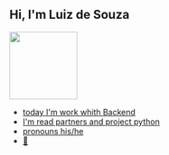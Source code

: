 ## Hi, I'm Luiz de Souza
 
<div>
  <a href="https://github.com/luizdesouza">
  <img height="120em" src="https://github-readme-stats.vercel.app/api? username=luizdesouza&show_icons=true&theme=dracula&include_all_commits=true&count_private=true"/>   
</div>
  
- today I'm work whith Backend
- I'm read partners and project python
- pronouns his/he   
- 🌱



